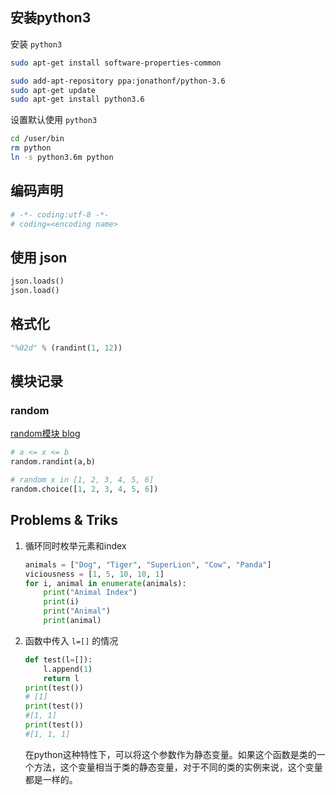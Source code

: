 ## 安装python3
安装 `python3`
```sh
sudo apt-get install software-properties-common
```

```sh
sudo add-apt-repository ppa:jonathonf/python-3.6
sudo apt-get update
sudo apt-get install python3.6
```

设置默认使用 `python3`
```sh
cd /user/bin
rm python
ln -s python3.6m python
```



## 编码声明
```py
# -*- coding:utf-8 -*-
# coding=<encoding name>
```

## 使用 json
```python
json.loads()
json.load()
```

## 格式化
```python
"%02d" % (randint(1, 12))
```

## 模块记录
### random
[random模块 blog](https://www.cnblogs.com/yd1227/archive/2011/03/18/1988015.html)

```py
# a <= x <= b
random.randint(a,b)  

# random x in [1, 2, 3, 4, 5, 6]
random.choice([1, 2, 3, 4, 5, 6])
```

## Problems & Triks
1. 循环同时枚举元素和index

    ```py
    animals = ["Dog", "Tiger", "SuperLion", "Cow", "Panda"]
    viciousness = [1, 5, 10, 10, 1]
    for i, animal in enumerate(animals):
        print("Animal Index")
        print(i)
        print("Animal")
        print(animal)
    ```

2. 函数中传入 `l=[]` 的情况

    ```py
    def test(l=[]):
        l.append(1)
        return l
    print(test())
    # [1]
    print(test())
    #[1, 1]
    print(test())
    #[1, 1, 1]
    ```

    在python这种特性下，可以将这个参数作为静态变量。如果这个函数是类的一个方法，这个变量相当于类的静态变量，对于不同的类的实例来说，这个变量都是一样的。